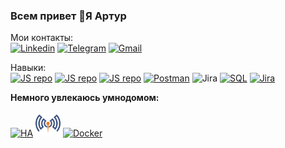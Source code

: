 ### Всем привет 👋Я Артур  
 
Мои контакты:  
[<img src='https://cdn-icons-png.flaticon.com/512/145/145807.png' alt='Linkedin' height='40'>](https://www.linkedin.com/in/artur-balsis-256a95238/)
[<img src='https://upload.wikimedia.org/wikipedia/commons/thumb/8/82/Telegram_logo.svg/2048px-Telegram_logo.svg.png' alt='Telegram' height='40'>](https://t.me/artbalsis)
[<img src='https://icon-library.com/images/gmail-png-icon/gmail-png-icon-6.jpg' alt='Gmail' height='40'>](mailto:artur.balsis@gmail.com)
 
Навыки:  
[<img src='https://icon-library.com/images/terminal-icon/terminal-icon-6.jpg' alt='JS repo' height='40'>](https://github.com/balsis/linux_terminal)
[<img src='https://guillaume.techene.net/wp-content/uploads/2021/06/git-icon.png' alt='JS repo' height='40'>](https://github.com/balsis/JSON)
[<img src='https://icon-library.com/images/javascript-icon/javascript-icon-17.jpg' alt='JS repo' height='40'>](https://github.com/balsis/JS_HW) 
[<img src='https://user-images.githubusercontent.com/7853266/44114706-9c72dd08-9fd1-11e8-8d9d-6d9d651c75ad.png' alt='Postman' height='40'>](https://github.com/balsis/postman)
<img src='https://www.lenar.io/img/fiddler-logo.png' alt='Jira' height='40'>
[<img src='https://github.com/balsis/pics/blob/main/sql.png' alt='SQL' height='40'>](https://github.com/balsis/Interactive-SQL-Trainer)
[<img src='https://github.com/balsis/pics/blob/main/atlassian_jira_logo_icon_170511.png' alt='Jira' height='40'>](https://github.com/balsis/pics/blob/main/certificate_jira.pdf)


**Немного увлекаюсь умнодомом:**   

[<img src='https://community-assets.home-assistant.io/optimized/3X/6/a/6a99ebb8d0b585a00b407123ff76964cb3e18780_2_500x500.png' alt='HA' height='40'>](https://github.com/balsis/homeassistant)
[<img src='https://raw.githubusercontent.com/docker-library/docs/757578e3a44e5460a8a11d32a81776f8b74231a9/eclipse-mosquitto/logo.png' alt='MQTT' height='40'>](https://github.com/balsis/homeassistant)
[<img src='https://www.docker.com/wp-content/uploads/2022/03/vertical-logo-monochromatic.png' alt='Docker' height='40'>](https://github.com/balsis/homeassistant)






 
